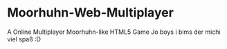 # Moorhuhn-Web-Multiplayer
A Online Multiplayer Moorhuhn-like HTML5 Game
Jo boys i bims der michi viel spaß :D 
